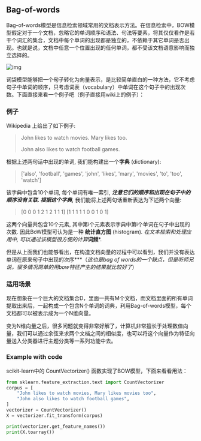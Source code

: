 

## Bag-of-words

Bag-of-words模型是信息检索领域常用的文档表示方法。在信息检索中，BOW模型假定对于一个文档，忽略它的单词顺序和语法、句法等要素，将其仅仅看作是若干个词汇的集合，文档中每个单词的出现都是独立的，不依赖于其它单词是否出现。也就是说，文档中任意一个位置出现的任何单词，都不受该文档语意影响而独立选择的。

![img](https://miro.medium.com/max/2809/1*ujkZ3JrQ6ubSuEpepHE4Aw.png)

词袋模型能够把一个句子转化为向量表示，是比较简单直白的一种方法，它不考虑句子中单词的顺序，只考虑词表（vocabulary）中单词在这个句子中的出现次数。下面直接来看一个例子吧（例子直接用wiki上的例子）：

### 例子

Wikipedia 上给出了如下例子:

> John likes to watch movies. Mary likes too.
>
> John also likes to watch football games.

根据上述两句话中出现的单词, 我们能构建出一个**字典** (dictionary):

> ['also', 'football', 'games', 'john', 'likes', 'mary', 'movies', 'to', 'too', 'watch']

该字典中包含10个单词, 每个单词有唯一索引, ***注意它们的顺序和出现在句子中的顺序没有关联. 根据这个字典,*** 我们能将上述两句话重新表达为下述两个向量:

> [0 0 0 1 2 1 2 1 1 1]
>  [1 1 1 1 1 0 0 1 0 1]

这两个向量共包含10个元素, 其中第i个元素表示字典中第i个单词在句子中出现的次数. 因此BoW模型可认为是一种 **统计直方图** (histogram)*. 在文本检索和处理应用中, 可以通过该模型很方便的计算***词频***.

但是从上面我们也能够看出，在构造文档向量的过程中可以看到，我们并没有表达单词在原来句子中出现的次序\***（*这也是bag of words的一个缺点，但是听师兄说，很多情况简单的用bow特征产生的结果就比较好了*）

### 适用场景

现在想象在一个巨大的文档集合D，里面一共有M个文档，而文档里面的所有单词提取出来后，一起构成一个包含N个单词的词典，利用Bag-of-words模型，每个文档都可以被表示成为一个N维向量。

变为N维向量之后，很多问题就变得非常好解了，计算机非常擅长于处理数值向量，我们可以通过余弦来求两个文档之间的相似度，也可以将这个向量作为特征向量送入分类器进行主题分类等一系列功能中去。

### Example with code

scikit-learn中的 CountVectorizer() 函数实现了BOW模型，下面来看看用法：

```python
from sklearn.feature_extraction.text import CountVectorizer
corpus = [
    "John likes to watch movies, Mary likes movies too",
    "John also likes to watch football games",
]
vectorizer = CountVectorizer()
X = vectorizer.fit_transform(corpus)

print(vectorizer.get_feature_names())
print(X.toarray())
```

